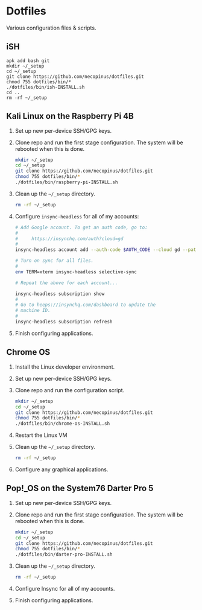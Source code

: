 # Dotfiles

Various configuration files & scripts.

## iSH

```shell
apk add bash git
mkdir ~/_setup
cd ~/_setup
git clone https://github.com/necopinus/dotfiles.git
chmod 755 dotfiles/bin/*
./dotfiles/bin/ish-INSTALL.sh
cd ..
rm -rf ~/_setup
```

## Kali Linux on the Raspberry Pi 4B

1. Set up new per-device SSH/GPG keys.

2. Clone repo and run the first stage configuration. The system will be
   rebooted when this is done.

	```bash
	mkdir ~/_setup
	cd ~/_setup
	git clone https://github.com/necopinus/dotfiles.git
	chmod 755 dotfiles/bin/*
	./dotfiles/bin/raspberry-pi-INSTALL.sh
	```

3. Clean up the `~/_setup` directory.

	```bash
	rm -rf ~/_setup
	```

4. Configure `insync-headless` for all of my accounts:

	```bash
	# Add Google account. To get an auth code, go to:
	#
	#     https://insynchq.com/auth?cloud=gd
	#
	insync-headless account add --auth-code $AUTH_CODE --cloud gd --path $SYNC_PATH --export-options MS_OFFICE

	# Turn on sync for all files.
	#
	env TERM=xterm insync-headless selective-sync

	# Repeat the above for each account...

	insync-headless subscription show
	#
	# Go to heeps://insynchq.com/dashboard to update the
	# machine ID.
	#
	insync-headless subscription refresh
	```

5. Finish configuring applications.

## Chrome OS

1. Install the Linux developer environment.

2. Set up new per-device SSH/GPG keys.

3. Clone repo and run the configuration script.

	```bash
	mkdir ~/_setup
	cd ~/_setup
	git clone https://github.com/necopinus/dotfiles.git
	chmod 755 dotfiles/bin/*
	./dotfiles/bin/chrome-os-INSTALL.sh
	```

4. Restart the Linux VM

5. Clean up the `~/_setup` directory.

	```bash
	rm -rf ~/_setup
	```

6. Configure any graphical applications.

## Pop!_OS on the System76 Darter Pro 5

1. Set up new per-device SSH/GPG keys.

2. Clone repo and run the first stage configuration. The system will be
   rebooted when this is done.

	```bash
	mkdir ~/_setup
	cd ~/_setup
	git clone https://github.com/necopinus/dotfiles.git
	chmod 755 dotfiles/bin/*
	./dotfiles/bin/darter-pro-INSTALL.sh
	```

3. Clean up the `~/_setup` directory.

	```bash
	rm -rf ~/_setup
	```

4. Configure Insync for all of my accounts.

5. Finish configuring applications.
